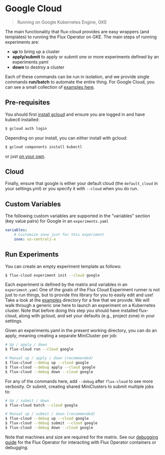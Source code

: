 # Google Cloud

> Running on Google Kubernetes Engine, GKE

The main functionality that flux-cloud provides are easy wrappers (and templates) to running
the Flux Operator on GKE. The main steps of running experiments are:

 - **up** to bring up a cluster
 - **apply/submit** to apply or submit one or more experiments defined by an experiments.yaml
 - **down** to destroy a cluster

Each of these commands can be run in isolation, and we provide single commands **run/batch** to
automate the entire thing. For Google Cloud, you can see a small collection of [examples here](https://github.com/converged-computing/flux-cloud/tree/main/examples/google).

## Pre-requisites

You should first [install gcloud](https://cloud.google.com/sdk/docs/quickstarts)
and ensure you are logged in and have kubectl installed:

```bash
$ gcloud auth login
```

Depending on your install, you can either install with gcloud:

```bash
$ gcloud components install kubectl
```
or just [on your own](https://kubernetes.io/docs/tasks/tools/).

## Cloud

Finally, ensure that google is either your default cloud (the `default_cloud` in your settings.yml)
or you specify it with `--cloud` when you do run.

## Custom Variables

The following custom variables are supported in the "variables" section (key value pairs)
for Google in an `experiments.yaml`

```yaml
variables:
    # Customize zone just for this experiment
    zone: us-central1-a
```


## Run Experiments

You can create an empty experiment template as follows:

```bash
$ flux-cloud experiment init --cloud google
```

Each experiment is defined by the matrix and variables in an `experiment.yaml`
One of the goals of the Flux Cloud Experiment runner is not just to run things, but to
provide this library for you to easily edit and use! Take a look at the [examples](https://github.com/converged-computing/flux-cloud/tree/main/examples)
directory for a few that we provide. We will walk through a generic one here to launch
an experiment on a Kubernetes cluster. Note that before doing this step you should
have installed flux-cloud, along with gcloud, and set your defaults (e.g., project zone)
in your settings.

Given an experiments.yaml in the present working directory, you can do an apply,
meaning creating a separate MiniCluster per job:

```bash
# Up / apply / down
$ flux-cloud run --cloud google

# Manual up / apply / down (recommended)
$ flux-cloud --debug up --cloud google
$ flux-cloud --debug apply --cloud google
$ flux-cloud --debug down --cloud google
```

For any of the commands here, add `--debug` after `flux-cloud` to see more verbosity.
Or submit, creating shared MiniClusters to submit multiple jobs to:

```bash
# Up / submit / down
$ flux-cloud batch --cloud google

# Manual up / submit / down (recommended)
$ flux-cloud --debug up --cloud google
$ flux-cloud --debug submit --cloud google
$ flux-cloud --debug down --cloud google
```

Note that machines and size are required for the matrix. See our [debugging guide](../getting-started/debugging.md)
for the Flux Operator for interacting with Flux Operator containers or debugging.
